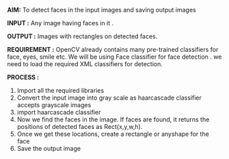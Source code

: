 **AIM:** 
To detect faces in the input images and saving output images

**INPUT :**  Any image having faces in it .

**OUTPUT :** Images with rectangles on detected faces.

**REQUIREMENT :**
         OpenCV already contains many pre-trained classifiers for face, eyes, smile etc. We will be using Face classifier for 
         face detection . we need to load the required XML classifiers for detection.

**PROCESS :**
1) Import all the required libraries
2) Convert the input image into gray scale as haarcascade classifier accepts grayscale images
3) import haarcascade classifier
4) Now we find the faces in the image. If faces are found, it returns the positions of detected faces as Rect(x,y,w,h). 
5) Once we get these locations,  create a rectangle or anyshape for the face
6) Save the output image
